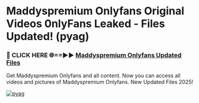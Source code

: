 # Maddyspremium Onlyfans Original Videos 0nlyFans Leaked - Files Updated! (pyag)

<h3>🔴 CLICK HERE 🌐==►► <a href="https://tinyurl.com/2jnfzry5" rel="nofollow">Maddyspremium Onlyfans Updated Files</a></h3>

Get Maddyspremium Onlyfans and all content. Now you can access all videos and pictures of Maddyspremium Onlyfans. New Updated Files 2025!

[![pyag](https://i.imgur.com/GyGTBgg.gif)](https://tinyurl.com/2jnfzry5)
